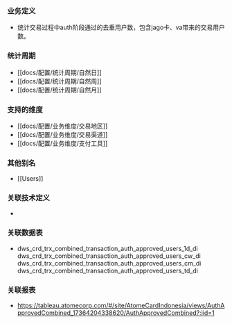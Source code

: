 ### 业务定义

* 统计交易过程中auth阶段通过的去重用户数，包含jago卡、va带来的交易用户数。
### 统计周期

* [[docs/配置/统计周期/自然日]] 
* [[docs/配置/统计周期/自然周]]
* [[docs/配置/统计周期/自然月]]
### 支持的维度

* [[docs/配置/业务维度/交易地区]] 
* [[docs/配置/业务维度/交易渠道]]
* [[docs/配置/业务维度/支付工具]]

### 其他别名

* [[Users]]
### 关联技术定义

* 
### 关联数据表

* dws_crd_trx_combined_transaction_auth_approved_users_1d_di dws_crd_trx_combined_transaction_auth_approved_users_cw_di dws_crd_trx_combined_transaction_auth_approved_users_cm_di dws_crd_trx_combined_transaction_auth_approved_users_td_di
### 关联报表
* https://tableau.atomecorp.com/#/site/AtomeCardIndonesia/views/AuthApprovedCombined_17364204338620/AuthApprovedCombined?:iid=1